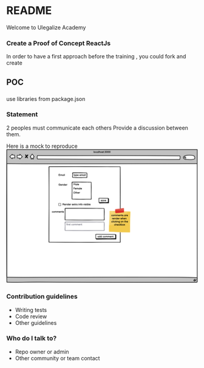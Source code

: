 # README #

Welcome to Ulegalize Academy

### Create a Proof of Concept ReactJs ###

In order to have a first approach before the training , you could fork and create 

## POC
###
use libraries from package.json

### Statement ###
2 peoples must communicate each others
Provide a discussion between them.  

Here is a mock to reproduce
![image](img/frame.png)


### Contribution guidelines ###

* Writing tests
* Code review
* Other guidelines

### Who do I talk to? ###

* Repo owner or admin
* Other community or team contact
